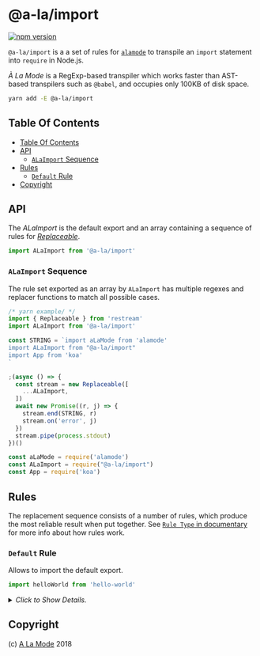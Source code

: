 # @a-la/import

[![npm version](https://badge.fury.io/js/%40a-la%2Fimport.svg)](https://npmjs.org/package/@a-la/import)

`@a-la/import` is a a set of rules for [`alamode`](https://alamode.cc) to transpile an `import` statement into `require` in Node.js.

_À La Mode_ is a RegExp-based transpiler which works faster than AST-based transpilers such as `@babel`, and occupies only 100KB of disk space.

```sh
yarn add -E @a-la/import
```

## Table Of Contents

- [Table Of Contents](#table-of-contents)
- [API](#api)
  * [`ALaImport` Sequence](#alaimport-sequence)
- [Rules](#rules)
  * [`Default` Rule](#default-rule)
- [Copyright](#copyright)

## API

The _ALaImport_ is the default export and an array containing a sequence of rules for [_Replaceable_](https://github.com/artdecocode/restream#replaceable-class).

```js
import ALaImport from '@a-la/import'
```

### `ALaImport` Sequence

The rule set exported as an array by `ALaImport` has multiple regexes and replacer functions to match all possible cases.

```js
/* yarn example/ */
import { Replaceable } from 'restream'
import ALaImport from '@a-la/import'

const STRING = `import aLaMode from 'alamode'
import ALaImport from "@a-la/import"
import App from 'koa'
`

;(async () => {
  const stream = new Replaceable([
    ...ALaImport,
  ])
  await new Promise((r, j) => {
    stream.end(STRING, r)
    stream.on('error', j)
  })
  stream.pipe(process.stdout)
})()
```

```js
const aLaMode = require('alamode')
const ALaImport = require("@a-la/import")
const App = require('koa')
```


## Rules

The replacement sequence consists of a number of rules, which produce the most reliable result when put together. See [`Rule Type` in documentary](https://github.com/artdecocode/restream#rule-type) for more info about how rules work.

### `Default` Rule

Allows to import the default export.

```js
import helloWorld from 'hello-world'
```

<details>
<summary>
<em>Click to Show Details.</em></summary>
<table>
<tr></tr>
<tr>
 <td><strong>

Example</strong></td>
 <td>

```js
import examplePackage from 'examplePackage'
```
 </td>
</tr>
<tr></tr>
<tr>
 <td><strong>

RegExp</strong></td>
 <td>

```js
/^\s*import ([\w\d]+) from (["'])(.+?)\2/gm
```
 </td>
</tr>
<tr></tr>

<tr>
 <td><strong>

Rule</strong></td>
 <td>

```js
const ImportDefaultRule = {
  re: /^\s*import ([\w\d]+) from (["'])(.+?)\2/gm,
  replacement(match, name, src) {
    const s = `const ${name} = require('${src}')`
    return s
  },
}
```
 </td>
</tr>

<tr></tr>
<tr>
 <td><strong>

Output</strong></td>
 <td>

```js
const examplePackage = require('examplePackage')
```
 </td>
</tr>
</table>

</details>

## Copyright

(c) [A La Mode][1] 2018

[1]: https://alamode.cc
